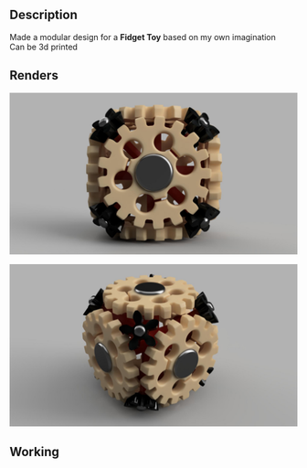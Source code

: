 ## Description
Made a modular design for a **Fidget Toy** based on my own imagination\
Can be 3d printed

## Renders
![1](https://github.com/subhashishansda4/Gear-Cube/blob/main/work/1.jpg)

![3](https://github.com/subhashishansda4/Gear-Cube/blob/main/work/3.jpg)

## Working
